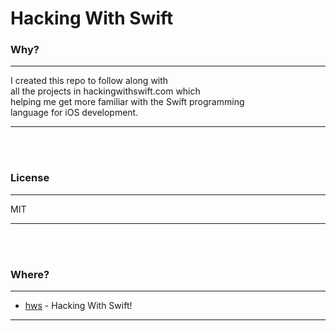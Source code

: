 # Hacking With Swift

### Why?
----

I created this repo to follow along with <br>
all the projects in hackingwithswift.com which <br>
helping me get more familiar with the Swift programming <br>
language for iOS development.

----
<br><br>
### License
----

MIT

----
<br><br>
### Where?
----
* [hws] - Hacking With Swift!
----

[hws]: <http://www.hackingwithswift.com>
